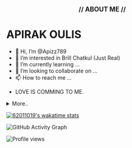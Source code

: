 <p align="center"><big><b>// ABOUT ME //</b></big></p>

**APIRAK OULIS**
===

- 👋 Hi, I’m @Apizz789
- 👀 I’m interested in Brill Chatkul (Just Real)
- 🌱 I’m currently learning ...
- 💞️ I’m looking to collaborate on ...
- 📫 How to reach me ...
* LOVE IS COMMING TO ME. 

<details>
  <summary>More..</summary>
  <br>
  <p><i> Apizzz </i><p>

  - I stay at **[Facebook](https://www.facebook.com/nongpluemapirakoulis)** Pls let me know by your name.
  - I want to go travel. ⭐️
  - I like AKB48.
    
    ![GitHub stats](https://github-readme-stats.vercel.app/api?username=Apizz789&show_icons=true&theme=algolia)  

  <br><br>
</details>

[![62011019's wakatime stats](https://github-readme-stats.vercel.app/api/wakatime?username=62011019)](https://github.com/anuraghazra/github-readme-stats)

![GitHub Activity Graph](https://activity-graph.herokuapp.com/graph?username=Apizz789)  

![Profile views](https://gpvc.arturio.dev/Apizz789)  
